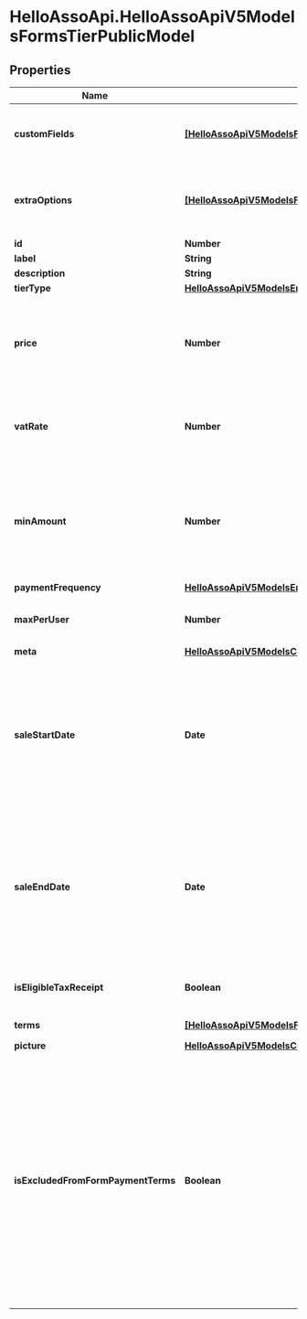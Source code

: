 # HelloAssoApi.HelloAssoApiV5ModelsFormsTierPublicModel

## Properties

Name | Type | Description | Notes
------------ | ------------- | ------------- | -------------
**customFields** | [**[HelloAssoApiV5ModelsFormsCustomFieldPublicModel]**](HelloAssoApiV5ModelsFormsCustomFieldPublicModel.md) | List of custom fields to be filled by the user | [optional] 
**extraOptions** | [**[HelloAssoApiV5ModelsFormsExtraOptionPublicModel]**](HelloAssoApiV5ModelsFormsExtraOptionPublicModel.md) | List of available extra options to buy along the tier | [optional] 
**id** | **Number** | id | [optional] 
**label** | **String** | label | [optional] 
**description** | **String** | description | [optional] 
**tierType** | [**HelloAssoApiV5ModelsEnumsTierType**](HelloAssoApiV5ModelsEnumsTierType.md) |  | [optional] 
**price** | **Number** | the Price in cents  if price equals 0 then it is free or there is a MinAmount | [optional] 
**vatRate** | **Number** | Vat rate if applicable  Amount have to be 0.10 for 10% | [optional] 
**minAmount** | **Number** | If set, it means the payment is free to choose, according to the specified minAmount in cents | [optional] 
**paymentFrequency** | [**HelloAssoApiV5ModelsEnumsPaymentFrequencyType**](HelloAssoApiV5ModelsEnumsPaymentFrequencyType.md) |  | [optional] 
**maxPerUser** | **Number** | Max quantity buyable in this cart | [optional] 
**meta** | [**HelloAssoApiV5ModelsCommonMetaModel**](HelloAssoApiV5ModelsCommonMetaModel.md) |  | [optional] 
**saleStartDate** | **Date** | The datetime (Inclusive) at which the users can start buying this tier.  If null the tier will be available at the start of the event. | [optional] 
**saleEndDate** | **Date** | The datetime (Inclusive) at which the tier is no longer available.  If null the tier will be available until the end of the event. | [optional] 
**isEligibleTaxReceipt** | **Boolean** | Whether this is eligible to a deduction | [optional] 
**terms** | [**[HelloAssoApiV5ModelsFormsTermModel]**](HelloAssoApiV5ModelsFormsTermModel.md) | Terms of tier | [optional] 
**picture** | [**HelloAssoApiV5ModelsCommonDocumentModel**](HelloAssoApiV5ModelsCommonDocumentModel.md) |  | [optional] 
**isExcludedFromFormPaymentTerms** | **Boolean** | True means this tier must be paid in the initial payment, false means it can be paid in payment with installments  Null when the form payment terms are disabled or not compatible with the related form | [optional] 


